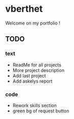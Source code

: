 # vberthet

Welcome on my portfolio !

## TODO
### text
* ReadMe for all projects
* More project description
* Add last project
* Add askelys report
### code
* Rework skills section
* green bg of request button
